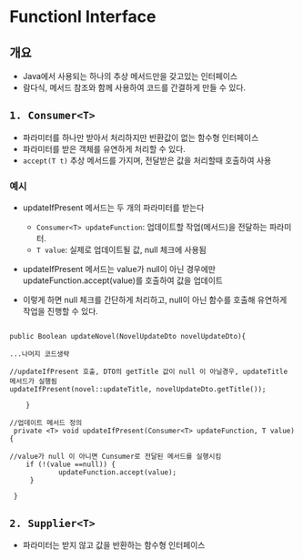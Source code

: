 # Functionl Interface

## 개요
- Java에서 사용되는 하나의 추상 메서드만을 갖고있는 인터페이스
- 람다식, 메서드 참조와 함께 사용하여 코드를 간결하게 만들 수 있다.

## `1. Consumer<T>`
- 파라미터를 하나만 받아서 처리하지만 반환값이 없는 함수형 인터페이스
- 파라미터를 받은 객체를 유연하게 처리할 수 있다.
- `accept(T t)` 추상 메서드를 가지며, 전달받은 값을 처리할때 호출하여 사용

### 예시
- updateIfPresent 메서드는 두 개의 파라미터를 받는다
  - `Consumer<T> updateFunction`: 업데이트할 작업(메서드)을 전달하는 파라미터.
  - `T value`: 실제로 업데이트될 값, null 체크에 사용됨
  
- updateIfPresent 메서드는 value가 null이 아닌 경우에만 updateFunction.accept(value)를 호출하여 값을 업데이트

- 이렇게 하면 null 체크를 간단하게 처리하고, null이 아닌 함수를 호출해 유연하게 작업을 진행할 수 있다.

```

public Boolean updateNovel(NovelUpdateDto novelUpdateDto){

...나머지 코드생략

//updateIfPresent 호출, DTO의 getTitle 값이 null 이 아닐경우, updateTitle 메서드가 실행됨
updateIfPresent(novel::updateTitle, novelUpdateDto.getTitle());
    
    }

//업데이트 메서드 정의
 private <T> void updateIfPresent(Consumer<T> updateFunction, T value){

//value가 null 이 아니면 Cunsumer로 전달된 메서드를 실행시킴
    if (!(value ==null)) {
            updateFunction.accept(value);
     }

 }
```


## `2. Supplier<T>`
- 파라미터는 받지 않고 값을 반환하는 함수형 인터페이스